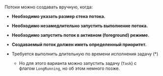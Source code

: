 
Потоки можно создавать вручную, когда:

- **Необходимо указать размер стека потока.**
    
- **Необходимо незамедлительно запустить выполнение потока.**
    
- **Необходимо запустить поток в активном (foreground) режиме.**
    
- **Создаваемый поток должен иметь определенный приоритет.**
    
- Требуется выполнить длительную по времени исполнения задачу (*)
    - Но для этого варианта можно запустить задачу (`Task`) с флагом `LongRunning`, но об этом немного позже.
